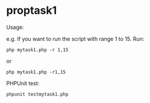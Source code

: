 proptask1
=========

Usage:

e.g. If you want to run the script with range 1 to 15. Run:

	php mytask1.php -r 1,15

or

	php mytask1.php -r1,15


PHPUnit test:

	phpunit testmytask1.php
